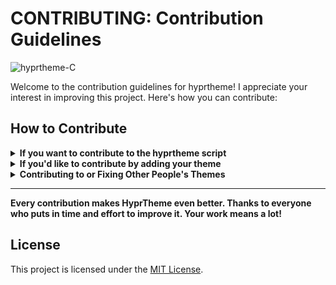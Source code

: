 # CONTRIBUTING: Contribution Guidelines
![hyprtheme-C](/assets/hyprtheme-C.png)

Welcome to the contribution guidelines for hyprtheme! I appreciate your interest in improving this project. Here's how you can contribute:

## How to Contribute

<details>
<summary><strong>If you want to contribute to the hyprtheme script</strong></summary>
  
  - Clone the repository to your local machine.
  
  - Make your changes.
  
  - Commit your changes with a descriptive message.
  
  - Push your changes to your fork of the repository.
  
  - Create a pull request to submit your contribution.
</details>
<details>
<summary><strong>If you'd like to contribute by adding your theme</strong></summary>

  - Clone the repository to your machine.
  
  - Add your theme folder in the [Themes](Themes) directory.
  
  - **Optionally**, add a README for your theme including a preview.
      - You may also include a "Hypr_RUN" script like the one [here](Themes/Default/Hypr_RUN) if you want to automate any processes.
      - Or a "Hypr_UNINSTALL" script like the one [here](Themes/Default/Hypr_UNINSTALL) if you want to provide an uninstall option for your theme.
      - These scripts will be automatically run by the [hyprtheme](hyprtheme) script.

  - Push your changes to your fork of the repository

  - Make a pull request to submit your contribution

### Note: I would highly suggest you take a look at the default theme since it's a great example. You can find it [here](Themes/Default).
</details>
<details>
<summary><strong>Contributing to or Fixing Other People's Themes</strong></summary>

  - Identify an issue with a theme in the repository or propose an improvement.

  - Open an issue on the repository describing the problem or enhancement.

  - Clone the repository to your local machine.

  - Address the issue or implement the improvement.

  - Commit your changes with a descriptive message.

  - Push your changes to your fork of the repository.

  - Create a pull request to submit your contribution.

**Your pull request will be reviewed and merged as quickly as possible.**
</details>

---

**Every contribution makes HyprTheme even better. Thanks to everyone who puts in time and effort to improve it. Your work means a lot!**

## License
This project is licensed under the [MIT License](LICENSE).
